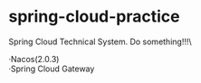 # spring-cloud-practice
Spring Cloud Technical System. Do something!!!\

·Nacos(2.0.3)\
·Spring Cloud Gateway
